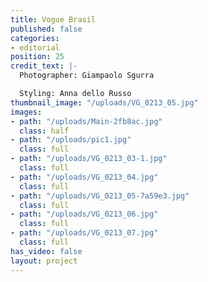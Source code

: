 ```yaml
---
title: Vogue Brasil
published: false
categories:
- editorial
position: 25
credit_text: |-
  Photographer: Giampaolo Sgurra

  Styling: Anna dello Russo
thumbnail_image: "/uploads/VG_0213_05.jpg"
images:
- path: "/uploads/Main-2fb8ac.jpg"
  class: half
- path: "/uploads/pic1.jpg"
  class: full
- path: "/uploads/VG_0213_03-1.jpg"
  class: full
- path: "/uploads/VG_0213_04.jpg"
  class: full
- path: "/uploads/VG_0213_05-7a59e3.jpg"
  class: full
- path: "/uploads/VG_0213_06.jpg"
  class: full
- path: "/uploads/VG_0213_07.jpg"
  class: full
has_video: false
layout: project
---
```


